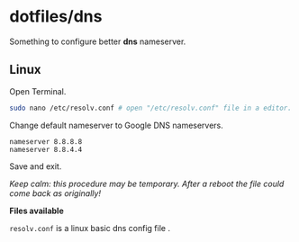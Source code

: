 # dotfiles/dns

Something to configure better **dns** nameserver.

## Linux

Open Terminal.

```bash
sudo nano /etc/resolv.conf # open "/etc/resolv.conf" file in a editor.
```

Change default nameserver to Google DNS nameservers.

```
nameserver 8.8.8.8
nameserver 8.8.4.4
```

Save and exit.

_Keep calm: this procedure may be temporary. After a reboot the file could come back as originally!_

**Files available**

`resolv.conf` is a linux basic dns config file .